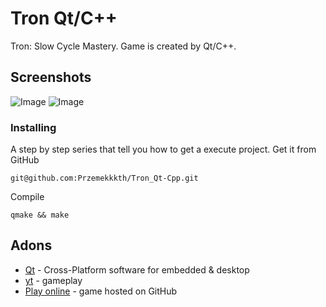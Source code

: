# Tron Qt/C++
Tron: Slow Cycle Mastery. Game is created by Qt/C++.

## Screenshots
![Image](https://user-images.githubusercontent.com/28188300/176371315-1a9a48f9-6593-4995-8ec3-d34357d5843d.png)
![Image](https://user-images.githubusercontent.com/28188300/176371323-15b84432-8ee7-490e-99e9-35fefee81334.png)

### Installing
A step by step series  that tell you how to get a execute project.
Get it from GitHub
```
git@github.com:Przemekkkth/Tron_Qt-Cpp.git
```
Compile
```
qmake && make
```
## Adons
* [Qt](https://www.qt.io/) - Cross-Platform software for embedded & desktop
* [yt](https://youtu.be/E_tulczVtEU) - gameplay
* [Play online](https://przemekkkth.github.io/tron/index.html) - game hosted on GitHub
